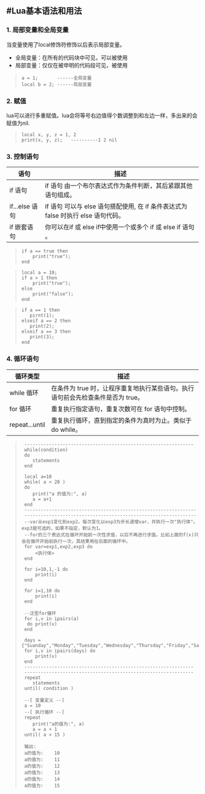 #Lua基本语法和用法
-----
### 1. 局部变量和全局变量
当变量使用了local修饰符修饰以后表示局部变量。

* 全局变量：在所有的代码块中可见，可以被使用
* 局部变量：仅仅在被申明的代码段可见，被使用

>     a = 1;       ------全局变量
>     local b = 2; ------局部变量

### 2. 赋值
lua可以进行多重赋值。lua会将等号右边值得个数调整到和左边一样，多出来的会赋值为nil.
>     local x, y, z = 1, 2
>     print(x, y, z);   ----------1 2 nil

### 3. 控制语句

|语句|描述|
|---|---|
|if 语句|if 语句 由一个布尔表达式作为条件判断，其后紧跟其他语句组成。|
|if...else 语句|if 语句 可以与 else 语句搭配使用, 在 if 条件表达式为 false 时执行 else 语句代码。|
|if 嵌套语句|你可以在if 或 else if中使用一个或多个 if 或 else if 语句 。|

>     if a == true then
>         print("true");
>     end

>     local a = 10;
>     if a > 1 then
>         print("true");
>     else
>         print("false");
>     end

>     if a == 1 then
>        pirnt(1);
>     elseif a == 2 then
>        print(2);
>     elseif a == 3 then
>        print(3);
>     end

### 4. 循环语句
|循环类型|描述|
|---|---|
|while 循环|在条件为 true 时，让程序重复地执行某些语句。执行语句前会先检查条件是否为 true。|
|for 循环|重复执行指定语句，重复次数可在 for 语句中控制。|
|repeat...until|重复执行循环，直到指定的条件为真时为止。类似于do while。|
>      --------------------------------------------------------------
>      while(condition)
>      do
>         statements
>      end
>      
>      local a=10
>      while( a < 20 )
>      do
>         print("a 的值为:", a)
>         a = a+1
>      end
>      ---------------------------------------------------------------
>      ---------------------------------------------------------------
>      --var从exp1变化到exp2，每次变化以exp3为步长递增var，并执行一次"执行体"。exp3是可选的，如果不指定，默认为1。
>      --for的三个表达式在循环开始前一次性求值，以后不再进行求值。比如上面的f(x)只会在循环开始前执行一次，其结果用在后面的循环中。
>      for var=exp1,exp2,exp3 do  
>          <执行体>  
>      end  
>      
>      for i=10,1,-1 do
>          print(i)
>      end
>      
>      for i=1,10 do
>          print(i)
>      end
>      
>      --泛型for循环
>      for i,v in ipairs(a) 
>      	do print(v) 
>      end
>      
>      days = {"Suanday","Monday","Tuesday","Wednesday","Thursday","Friday","Saturday"}  
>      for i,v in ipairs(days) do  
>          print(v) 
>      end
>      --------------------------------------------------------------
>      --------------------------------------------------------------
>      repeat
>         statements
>      until( condition )
>      
>      --[ 变量定义 --]
>      a = 10
>      --[ 执行循环 --]
>      repeat
>         print("a的值为:", a)
>         a = a + 1
>      until( a > 15 )
>      
>      输出:
>      a的值为:	10
>      a的值为:	11
>      a的值为:	12
>      a的值为:	13
>      a的值为:	14
>      a的值为:	15
